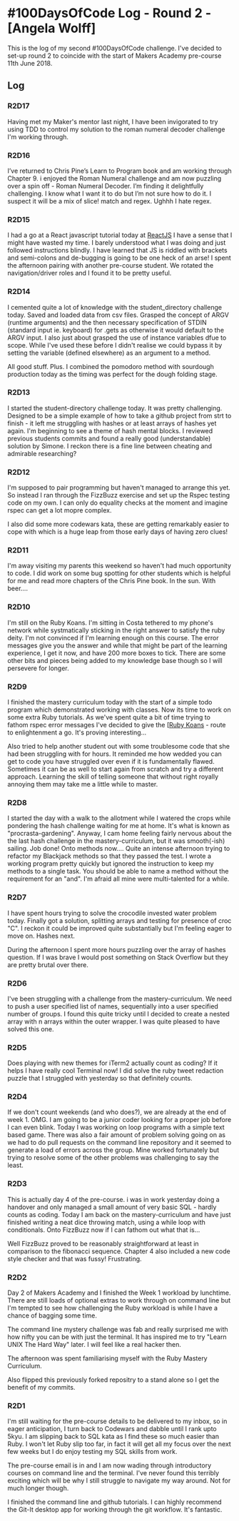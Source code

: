 # #100DaysOfCode Log - Round 2 - [Angela Wolff]

This is the log of my second #100DaysOfCode challenge. 
I've decided to set-up round 2 to coincide with the start of Makers Academy pre-course 11th June 2018. 

## Log

### R2D17
Having met my Maker's mentor last night, I have been invigorated to try using TDD to control my solution to the roman numeral decoder challenge I'm working through. 

### R2D16
I’ve returned to Chris Pine’s Learn to Program book and am working through Chapter 9. i enjoyed the Roman Numeral challenge and am now puzzling over a spin off - Roman Numeral Decoder. I’m finding it delightfully challenging. I know what I want it to do but I’m not sure how to do it. I suspect it will be a mix of slice! match and regex. Ughhh I hate regex. 

### R2D15
I had a go at a React javascript tutorial today at [ReactJS](https://reactjs.org/tutorial/tutorial.html)
I have a sense that I might have wasted my time. I barely understood what I was doing and just followed instructions blindly. I have learned that JS is riddled with brackets and semi-colons and de-bugging is going to be one heck of an arse! 
I spent the afternoon pairing with another pre-course student. We rotated the navigation/driver roles and I found it to be pretty useful.

### R2D14
I cemented quite a lot of knowledge with the student_directory challenge today. Saved and loaded data from csv files. Grasped the concept of ARGV (runtime arguments) and the then necessary specification of STDIN (standard input ie. keyboard) for .gets as otherwise it would default to the ARGV input. I also just about grasped the use of instance variables dfue to scope. While I've used these before I didn't realise we could bypass it by setting the variable (defined elsewhere) as an argument to a method.

All good stuff. Plus. I combined the pomodoro method with sourdough production today as the timing was perfect for the dough folding stage.

### R2D13
I started the student-directory challenge today. It was pretty challenging. Designed to be a simple example of how to take a github project from strt to finish - it left me struggling with hashes or at least arrays of hashes yet again. I'm beginning to see a theme of hash mental blocks. I reviewed previous students commits and found a really good (understandable) solution by Simone. I reckon there is a fine line between cheating and admirable researching?

### R2D12
I'm supposed to pair programming but haven't managed to arrange this yet. So instead I ran through the FizzBuzz exercise and set up the Rspec testing code on my own. I can only do equality checks at the moment and imagine rspec can get a lot mopre complex. 

I also did some more codewars kata, these are getting remarkably easier to cope with which is a huge leap from those early days of having zero clues!

### R2D11
I'm away visiting my parents this weekend so haven't had much opportunity to code. I did work on some bug spotting for other students which is helpful for me and read more chapters of the Chris Pine book. In the sun. With beer....

### R2D10
I'm still on the Ruby Koans. I'm sitting in Costa tethered to my phone's network while systmatically sticking in the right answer to satisfy the ruby deity. I'm not convinced if I'm learning enough on this course. The error messages give you the answer and while that might be part of the learning experience, I get it now, and have 200 more boxes to tick. There are some other bits and pieces being added to my knowledge base though so I will persevere for longer.

### R2D9
I finished the mastery curriculum today with the start of a simple todo program which demonstrated working with classes. Now its time to work on some extra Ruby tutorials. As we've spent quite a bit of time trying to fathom rspec error messages I've decided to give the [[Ruby Koans](http://rubykoans.com/) - route to enlightenment a go. It's proving interesting...

Also tried to help another student out with some troublesome code that she had been struggling with for hours. It reminded me how wedded you can get to code you have struggled over even if it is fundamentally flawed. Sometimes it can be as well to start again from scratch and try a different approach. Learning the skill of telling someone that without right royally annoying them may take me a little while to master.

### R2D8
I started the day with a walk to the allotment while I watered the crops while pondering the hash challenge waiting for me at home. It's what is known as "procrasta-gardening". Anyway, I cam home feeling fairly nervous about the the last hash challenge in the mastery-curriculum, but it was smooth(-ish) sailing. Job done!
Onto methods now....
Quite an intense afternoon trying to refactor my Blackjack methods so that they passed the test. I wrote a working program pretty quickly but ignored the instruction to keep my methods to a single task. You should be able to name a method without the requirement for an "and". I'm afraid all mine were multi-talented for a while.

### R2D7
I have spent hours trying to solve the crocodile invested water problem today. Finally got a solution, splitting arrays and testing for presence of croc "C". I reckon it could be improved quite substantially but I'm feeling eager to move on. Hashes next.

During the afternoon I spent more hours puzzling over the array of hashes question. If I was brave I would post something on Stack Overflow but they are pretty brutal over there.

### R2D6
I've been struggling with a challenge from the mastery-curriculum. We need to push a user specified list of names, sequentially into a user specified number of groups. I found this quite tricky until I decided to create a nested array with n arrays within the outer wrapper. I was quite pleased to have solved this one.

### R2D5
Does playing with new themes for iTerm2 actually count as coding? If it helps I have really cool Terminal now! 
I did solve the ruby tweet redaction puzzle that I struggled with yesterday so that definitely counts.

### R2D4
If we don't count weekends (and who does?), we are already at the end of week 1. OMG. I am going to be a junior coder looking for a proper job before I can even blink.
Today I was working on loop programs with a simple text based game.
There was also a fair amount of problem solving going on as we had to do pull requests on the command line repository and it seemed to generate a load of errors across the group. Mine worked fortunately but trying to resolve some of the other problems was challenging to say the least.

### R2D3
This is actually day 4 of the pre-course. i was in work yesterday doing a handover and only managed a small amount of very basic SQL - hardly counts as coding.
Today I am back on the mastery-curriculum and have just finished writing a neat dice throwing match, using a while loop with conditionals. Onto FizzBuzz now if I can fathom out what that is...

Well FizzBuzz proved to be reasonably straightforward at least in comparison to the fibonacci sequence. Chapter 4 also included a new code style checker and that was fussy! Frustrating. 

### R2D2
Day 2 of Makers Academy and I finished the Week 1 workload by lunchtime. There are still loads of optional extras to work through on command line but I'm tempted to see how challenging the Ruby workload is while I have a chance of bagging some time.

The command line mystery challenge was fab and really surprised me with how nifty you can be with just the terminal. It has inspired me to try "Learn UNIX The Hard Way" later. I will feel like a real hacker then.

The afternoon was spent familiarising myself with the Ruby Mastery Curriculum.

Also flipped this previously forked repositry to a stand alone so I get the benefit of my commits.

### R2D1
I'm still waiting for the pre-course details to be delivered to my inbox, so in eager anticipation, I turn back to Codewars and dabble until I rank upto 5kyu. I am slipping back to SQL kata as I find these so much easier than Ruby. I won't let Ruby slip too far, in fact it will get all my focus over the next few weeks but I do enjoy testing my SQL skills from work.

The pre-course email is in and I am now wading through introductory courses on command line and the terminal. I've never found this terribly exciting which will be why I still struggle to navigate my way around. Not for much longer though.

I finished the command line and github tutorials. I can highly recommend the Git-It desktop app for working through the git workflow. It's fantastic.

